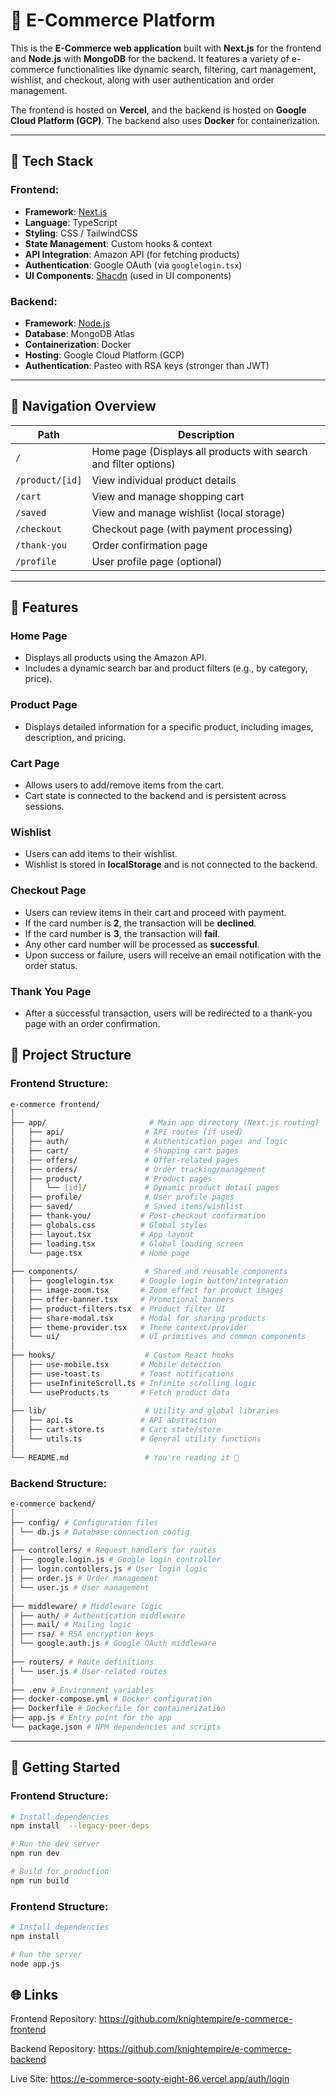 # 🛒 E-Commerce Platform

This is the **E-Commerce web application** built with **Next.js** for the frontend and **Node.js** with **MongoDB** for the backend. It features a variety of e-commerce functionalities like dynamic search, filtering, cart management, wishlist, and checkout, along with user authentication and order management.

The frontend is hosted on **Vercel**, and the backend is hosted on **Google Cloud Platform (GCP)**. The backend also uses **Docker** for containerization.

---

## 🚀 Tech Stack

### Frontend:
- **Framework**: [Next.js](https://nextjs.org/)
- **Language**: TypeScript
- **Styling**: CSS / TailwindCSS
- **State Management**: Custom hooks & context
- **API Integration**: Amazon API (for fetching products)
- **Authentication**: Google OAuth (via `googlelogin.tsx`)
- **UI Components**: [Shacdn](https://shacdn.com) (used in UI components)

### Backend:
- **Framework**: [Node.js](https://nodejs.org/)
- **Database**: MongoDB Atlas
- **Containerization**: Docker
- **Hosting**: Google Cloud Platform (GCP)
- **Authentication**: Pasteo with RSA keys (stronger than JWT)


---



## 🧭 Navigation Overview

| Path               | Description                    |
|--------------------|--------------------------------|
| `/`                | Home page (Displays all products with search and filter options) |
| `/product/[id]`    | View individual product details |
| `/cart`            | View and manage shopping cart |
| `/saved`           | View and manage wishlist (local storage) |
| `/checkout`        | Checkout page (with payment processing) |
| `/thank-you`       | Order confirmation page |
| `/profile`         | User profile page (optional) |

---

## 🛒 Features

### Home Page
- Displays all products using the Amazon API.
- Includes a dynamic search bar and product filters (e.g., by category, price).

### Product Page
- Displays detailed information for a specific product, including images, description, and pricing.

### Cart Page
- Allows users to add/remove items from the cart.
- Cart state is connected to the backend and is persistent across sessions.

### Wishlist
- Users can add items to their wishlist.
- Wishlist is stored in **localStorage** and is not connected to the backend.

### Checkout Page
- Users can review items in their cart and proceed with payment.
- If the card number is **2**, the transaction will be **declined**.
- If the card number is **3**, the transaction will **fail**.
- Any other card number will be processed as **successful**.
- Upon success or failure, users will receive an email notification with the order status.

### Thank You Page
- After a successful transaction, users will be redirected to a thank-you page with an order confirmation.


## 📁 Project Structure

### Frontend Structure:
```bash
e-commerce frontend/
│
├── app/                       # Main app directory (Next.js routing)
│   ├── api/                  # API routes (if used)
│   ├── auth/                 # Authentication pages and logic
│   ├── cart/                 # Shopping cart pages
│   ├── offers/               # Offer-related pages
│   ├── orders/               # Order tracking/management
│   ├── product/              # Product pages
│   │   └── [id]/             # Dynamic product detail pages
│   ├── profile/              # User profile pages
│   ├── saved/                # Saved items/wishlist
│   ├── thank-you/           # Post-checkout confirmation
│   ├── globals.css          # Global styles
│   ├── layout.tsx           # App layout
│   ├── loading.tsx          # Global loading screen
│   └── page.tsx             # Home page
│
├── components/               # Shared and reusable components
│   ├── googlelogin.tsx      # Google login button/integration
│   ├── image-zoom.tsx       # Zoom effect for product images
│   ├── offer-banner.tsx     # Promotional banners
│   ├── product-filters.tsx  # Product filter UI
│   ├── share-modal.tsx      # Modal for sharing products
│   ├── theme-provider.tsx   # Theme context/provider
│   └── ui/                  # UI primitives and common components
│
├── hooks/                    # Custom React hooks
│   ├── use-mobile.tsx       # Mobile detection
│   ├── use-toast.ts         # Toast notifications
│   ├── useInfiniteScroll.ts # Infinite scrolling logic
│   └── useProducts.ts       # Fetch product data
│
├── lib/                      # Utility and global libraries
│   ├── api.ts               # API abstraction
│   ├── cart-store.ts        # Cart state/store
│   └── utils.ts             # General utility functions
│
└── README.md                 # You're reading it 📘

```


### Backend Structure:
```bash
e-commerce backend/
│
├── config/ # Configuration files
│ └── db.js # Database connection config
│
├── controllers/ # Request handlers for routes
│ ├── google.login.js # Google login controller
│ ├── login.contollers.js # User login logic
│ ├── order.js # Order management
│ └── user.js # User management
│
├── middleware/ # Middleware logic
│ ├── auth/ # Authentication middleware
│ ├── mail/ # Mailing logic
│ ├── rsa/ # RSA encryption keys
│ └── google.auth.js # Google OAuth middleware
│
├── routers/ # Route definitions
│ └── user.js # User-related routes
│
├── .env # Environment variables
├── docker-compose.yml # Docker configuration
├── Dockerfile # Dockerfile for containerization
├── app.js # Entry point for the app
└── package.json # NPM dependencies and scripts

```
---

## 🧪 Getting Started


### Frontend Structure:
```bash
# Install dependencies
npm install  --legacy-peer-deps

# Run the dev server
npm run dev

# Build for production
npm run build

```


### Frontend Structure:
```bash
# Install dependencies
npm install

# Run the server
node app.js


```

## 🌐 Links

Frontend Repository: https://github.com/knightempire/e-commerce-frontend

Backend Repository:  https://github.com/knightempire/e-commerce-backend

Live Site: https://e-commerce-sooty-eight-86.vercel.app/auth/login
